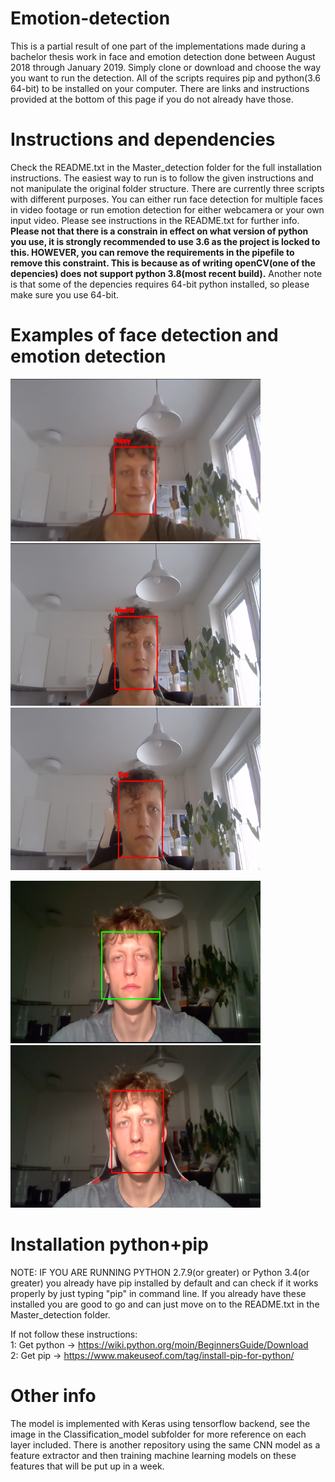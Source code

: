 # Emotion-detection
This is a partial result of one part of the implementations made during a bachelor thesis work in face and emotion detection done between August 2018 through January 2019. Simply clone or download and choose the way you want to run the detection. All of the scripts requires pip and python(3.6 64-bit) to be installed on your computer. There are links and instructions provided at the bottom of this page if you do not already have those.

# Instructions and dependencies
Check the README.txt in the Master_detection folder for the full installation instructions. The easiest way to run is to follow the given instructions and not manipulate the original folder structure. There are currently three scripts with different purposes. You can either run face detection for multiple faces in video footage or run emotion detection for either webcamera or your own input video. Please see instructions in the README.txt for further info. <strong>Please not that there is a constrain in effect on what version of python you use, it is strongly recommended to use 3.6 as the project is locked to this. HOWEVER, you can remove the requirements in the pipefile to remove this constraint. This is because as of writing openCV(one of the depencies) does not support python 3.8(most recent build).</strong> Another note is that some of the depencies requires 64-bit python installed, so please make sure you use 64-bit.

# Examples of face detection and emotion detection
<img src="Example_Images/classify_happy.png" width="400" height="260"><img src="Example_Images/classify_neutral.png" width="400" height="260">
<img src="Example_Images/classify_sad.png" width="400" height="260">

<img src="Example_Images/haar_detection.png" width="400" height="260"><img src="Example_Images/resNet_detection.png" width="400" height="260">

# Installation python+pip
NOTE: IF YOU ARE RUNNING PYTHON 2.7.9(or greater) or Python 3.4(or greater) you already have pip installed by default and can check if it works properly by just typing "pip" in command line. If you already have these installed you are good to go and can just move on to the README.txt in the Master_detection folder.<p> If not follow these instructions:<br>
1: Get python -> https://wiki.python.org/moin/BeginnersGuide/Download<br>
2: Get pip -> https://www.makeuseof.com/tag/install-pip-for-python/<br>
</p>

# Other info
The model is implemented with Keras using tensorflow backend, see the image in the Classification_model subfolder for more reference
on each layer included. There is another repository using the same CNN model as a feature extractor and then training machine learning
models on these features that will be put up in a week.

